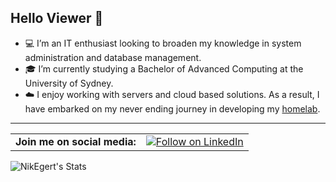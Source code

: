 ## Hello Viewer 👋

- 💻 I’m an IT enthusiast looking to broaden my knowledge in system administration and database management.
- 🎓 I’m currently studying a Bachelor of Advanced Computing at the University of Sydney.
- ☁️ I enjoy working with servers and cloud based solutions. As a result, I have embarked on my never ending journey in developing my [homelab](https://github.com/NikEgert/HomeLab).

---

<table>
  <tr>
    <td><strong>Join me on social media:</strong></td>
    <td>
      <a href="https://www.linkedin.com/in/nikita-egert-3795b61b2/">
        <img src="https://img.shields.io/badge/LinkedIn-Nikita_Egert-blue" alt="Follow on LinkedIn" />
      </a>
    </td>
  </tr>
</table>

![NikEgert's Stats](https://github-readme-stats.vercel.app/api?username=NikEgert&theme=highcontrast&show_icons=true&hide_border=true&count_private=true)

